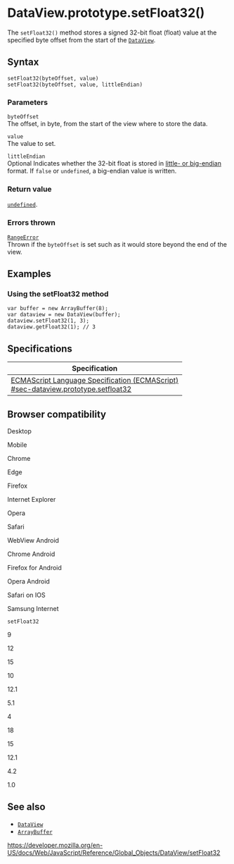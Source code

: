 # DataView.prototype.setFloat32()

The `setFloat32()` method stores a signed 32-bit float (float) value at the specified byte offset from the start of the [`DataView`](../dataview).

## Syntax

    setFloat32(byteOffset, value)
    setFloat32(byteOffset, value, littleEndian)

### Parameters

`byteOffset`  
The offset, in byte, from the start of the view where to store the data.

`value`  
The value to set.

`littleEndian`  
<span class="badge inline optional">Optional</span> Indicates whether the 32-bit float is stored in [little- or big-endian](https://developer.mozilla.org/en-US/docs/Glossary/Endianness) format. If `false` or `undefined`, a big-endian value is written.

### Return value

[`undefined`](../undefined).

### Errors thrown

[`RangeError`](../rangeerror)  
Thrown if the `byteOffset` is set such as it would store beyond the end of the view.

## Examples

### Using the setFloat32 method

    var buffer = new ArrayBuffer(8);
    var dataview = new DataView(buffer);
    dataview.setFloat32(1, 3);
    dataview.getFloat32(1); // 3

## Specifications

<table><thead><tr class="header"><th>Specification</th></tr></thead><tbody><tr class="odd"><td><a href="https://tc39.es/ecma262/#sec-dataview.prototype.setfloat32">ECMAScript Language Specification (ECMAScript)<br />
<span class="small">#sec-dataview.prototype.setfloat32</span></a></td></tr></tbody></table>

## Browser compatibility

Desktop

Mobile

Chrome

Edge

Firefox

Internet Explorer

Opera

Safari

WebView Android

Chrome Android

Firefox for Android

Opera Android

Safari on IOS

Samsung Internet

`setFloat32`

9

12

15

10

12.1

5.1

4

18

15

12.1

4.2

1.0

## See also

-   [`DataView`](../dataview)
-   [`ArrayBuffer`](../arraybuffer)

<a href="https://developer.mozilla.org/en-US/docs/Web/JavaScript/Reference/Global_Objects/DataView/setFloat32" class="_attribution-link">https://developer.mozilla.org/en-US/docs/Web/JavaScript/Reference/Global_Objects/DataView/setFloat32</a>
